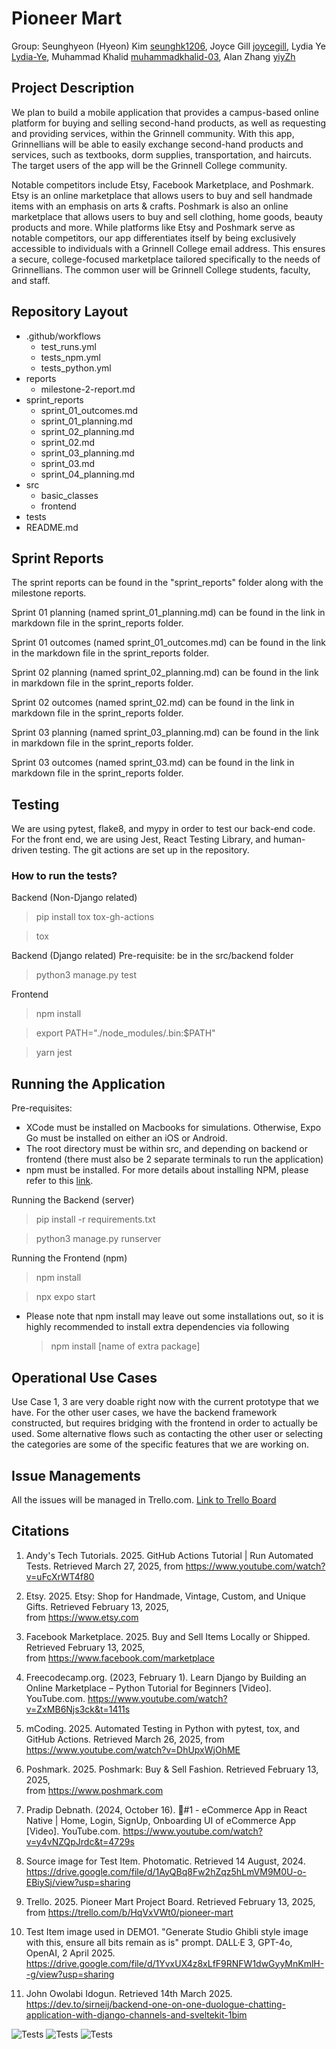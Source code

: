# Pioneer Mart

Group:
Seunghyeon (Hyeon) Kim [seunghk1206](https://github.com/seunghk1206),
Joyce Gill [joycegill](https://github.com/joycegill),
Lydia Ye [Lydia-Ye](https://github.com/Lydia-Ye),
Muhammad Khalid [muhammadkhalid-03](https://github.com/muhammadkhalid-03),
Alan Zhang [yiyZh](https://github.com/yiyZh)

## Project Description

We plan to build a mobile application that provides a campus-based online platform for buying and selling second-hand products, as well as requesting and providing services, within the Grinnell community. With this app, Grinnellians will be able to easily exchange second-hand products and services, such as textbooks, dorm supplies, transportation, and haircuts. The target users of the app will be the Grinnell College community.

Notable competitors include Etsy, Facebook Marketplace, and Poshmark. Etsy is an online marketplace that allows users to buy and sell handmade items with an emphasis on arts & crafts. Poshmark is also an online marketplace that allows users to buy and sell clothing, home goods, beauty products and more. While platforms like Etsy and Poshmark serve as notable competitors, our app differentiates itself by being exclusively accessible to individuals with a Grinnell College email address. This ensures a secure, college-focused marketplace tailored specifically to the needs of Grinnellians. The common user will be Grinnell College students, faculty, and staff.

## Repository Layout

- .github/workflows
  - test_runs.yml
  - tests_npm.yml
  - tests_python.yml
- reports
  - milestone-2-report.md
- sprint_reports
  - sprint_01_outcomes.md
  - sprint_01_planning.md
  - sprint_02_planning.md
  - sprint_02.md
  - sprint_03_planning.md
  - sprint_03.md
  - sprint_04_planning.md
- src
  - basic_classes
  - frontend
- tests
- README.md

## Sprint Reports

The sprint reports can be found in the "sprint_reports" folder along with the milestone reports.

Sprint 01 planning (named sprint_01_planning.md) can be found in the link in markdown file in the sprint_reports folder.

Sprint 01 outcomes (named sprint_01_outcomes.md) can be found in the link in the markdown file in the sprint_reports folder.

Sprint 02 planning (named sprint_02_planning.md) can be found in the link in markdown file in the sprint_reports folder.

Sprint 02 outcomes (named sprint_02.md) can be found in the link in markdown file in the sprint_reports folder.

Sprint 03 planning (named sprint_03_planning.md) can be found in the link in markdown file in the sprint_reports folder.

Sprint 03 outcomes (named sprint_03.md) can be found in the link in markdown file in the sprint_reports folder.

## Testing

We are using pytest, flake8, and mypy in order to test our back-end code. For the front end, we are using Jest, React Testing Library, and human-driven testing. The git actions are set up in the repository.

### How to run the tests?

Backend (Non-Django related)

> pip install tox tox-gh-actions

> tox

Backend (Django related)
Pre-requisite: be in the src/backend folder

> python3 manage.py test

Frontend

> npm install

> export PATH="./node_modules/.bin:$PATH"

> yarn jest

## Running the Application

Pre-requisites:

- XCode must be installed on Macbooks for simulations. Otherwise, Expo Go must be installed on either an iOS or Android.
- The root directory must be within src, and depending on backend or frontend (there must also be 2 separate terminals to run the application)
- npm must be installed. For more details about installing NPM, please refer to this [link](https://docs.npmjs.com/downloading-and-installing-node-js-and-npm).

Running the Backend (server)

> pip install -r requirements.txt

> python3 manage.py runserver

Running the Frontend (npm)

> npm install

> npx expo start

- Please note that npm install may leave out some installations out, so it is highly recommended to install extra dependencies via following
  > npm install [name of extra package]

## Operational Use Cases

Use Case 1, 3 are very doable right now with the current prototype that we have. For the other user cases, we have the backend framework constructed, but requires bridging with the frontend in order to actually be used. Some alternative flows such as contacting the other user or selecting the categories are some of the specific features that we are working on.

## Issue Managements

All the issues will be managed in Trello.com. [Link to Trello Board](https://trello.com/b/HqVxVWt0/pioneer-mart)

## Citations

1. Andy's Tech Tutorials. 2025. GitHub Actions Tutorial | Run Automated Tests. Retrieved March 27, 2025,
   from https://www.youtube.com/watch?v=uFcXrWT4f80

2. Etsy. 2025. Etsy: Shop for Handmade, Vintage, Custom, and Unique Gifts. Retrieved February 13, 2025,  
   from https://www.etsy.com

3. Facebook Marketplace. 2025. Buy and Sell Items Locally or Shipped. Retrieved February 13, 2025,  
   from https://www.facebook.com/marketplace

4. Freecodecamp.org. (2023, February 1). Learn Django by Building an Online Marketplace – Python Tutorial for Beginners [Video]. YouTube.com. https://www.youtube.com/watch?v=ZxMB6Njs3ck&t=1411s

5. mCoding. 2025. Automated Testing in Python with pytest, tox, and GitHub Actions. Retrieved March 26, 2025,
   from https://www.youtube.com/watch?v=DhUpxWjOhME

6. Poshmark. 2025. Poshmark: Buy & Sell Fashion. Retrieved February 13, 2025,  
   from https://www.poshmark.com

7. Pradip Debnath. (2024, October 16). 🔴#1 - eCommerce App in React Native | Home, Login, SignUp, Onboarding UI of eCommerce App [Video]. YouTube.com. https://www.youtube.com/watch?v=y4vNZQpJrdc&t=4729s

8. Source image for Test Item. Photomatic. Retrieved 14 August, 2024.
   https://drive.google.com/file/d/1AyQBq8Fw2hZqz5hLmVM9M0U-o-EBiySj/view?usp=sharing

9. Trello. 2025. Pioneer Mart Project Board. Retrieved February 13, 2025,  
   from https://trello.com/b/HqVxVWt0/pioneer-mart

10. Test Item image used in DEMO1. "Generate Studio Ghibli style image with this, ensure all bits remain as is" prompt. DALL·E 3, GPT-4o, OpenAI, 2 April 2025. https://drive.google.com/file/d/1YvxUX4z8xLfF9RNFW1dwGyyMnKmlH--g/view?usp=sharing

11. John Owolabi Idogun. Retrieved 14th March 2025. https://dev.to/sirneij/backend-one-on-one-duologue-chatting-application-with-django-channels-and-sveltekit-1bim

![Tests](https://github.com/kimseung-gc/Pioneer_Mart/actions/workflows/test_runs.yml/badge.svg)
![Tests](https://github.com/kimseung-gc/Pioneer_Mart/actions/workflows/tests_npm.yml/badge.svg)
![Tests](https://github.com/kimseung-gc/Pioneer_Mart/actions/workflows/tests_python.yml/badge.svg)
